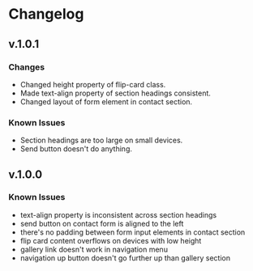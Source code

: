 # Changelog

## v.1.0.1

### Changes

- Changed height property of flip-card class.
- Made text-align property of section headings consistent.
- Changed layout of form element in contact section.

### Known Issues

- Section headings are too large on small devices.
- Send button doesn't do anything.

## v.1.0.0

### Known Issues

- text-align property is inconsistent across section headings
- send button on contact form is aligned to the left
- there's no padding between form input elements in contact section
- flip card content overflows on devices with low height
- gallery link doesn't work in navigation menu
- navigation up button doesn't go further up than gallery section